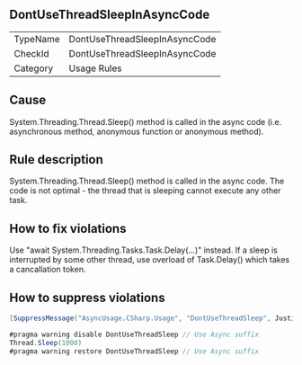 ## DontUseThreadSleepInAsyncCode

<table>
<tr>
  <td>TypeName</td>
  <td>DontUseThreadSleepInAsyncCode</td>
</tr>
<tr>
  <td>CheckId</td>
  <td>DontUseThreadSleepInAsyncCode</td>
</tr>
<tr>
  <td>Category</td>
  <td>Usage Rules</td>
</tr>
</table>

## Cause

System.Threading.Thread.Sleep() method is called in the async code (i.e. asynchronous method, anonymous function or anonymous method).

## Rule description

System.Threading.Thread.Sleep() method is called in the async code. 
The code is not optimal - the thread that is sleeping cannot execute any other task.

## How to fix violations

Use "await System.Threading.Tasks.Task.Delay(...)" instead. 
If a sleep is interrupted by some other thread, use overload of Task.Delay() which takes a cancallation token.

## How to suppress violations

```csharp
[SuppressMessage("AsyncUsage.CSharp.Usage", "DontUseThreadSleep", Justification = "Reviewed.")]
```

```csharp
#pragma warning disable DontUseThreadSleep // Use Async suffix
Thread.Sleep(1000)
#pragma warning restore DontUseThreadSleep // Use Async suffix
```
